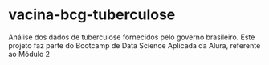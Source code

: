 # vacina-bcg-tuberculose
Análise dos dados de tuberculose fornecidos pelo governo brasileiro. Este projeto faz parte do Bootcamp de Data Science Aplicada da Alura, referente ao Módulo 2
